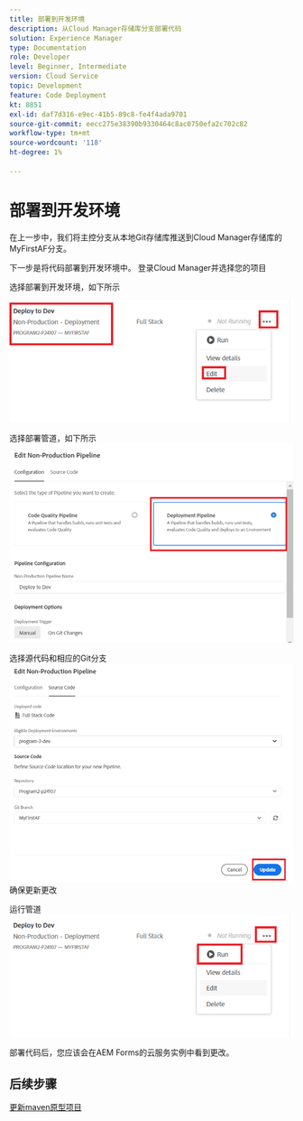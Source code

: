 ```yaml
---
title: 部署到开发环境
description: 从Cloud Manager存储库分支部署代码
solution: Experience Manager
type: Documentation
role: Developer
level: Beginner, Intermediate
version: Cloud Service
topic: Development
feature: Code Deployment
kt: 8851
exl-id: daf7d316-e9ec-41b5-89c8-fe4f4ada9701
source-git-commit: eecc275e38390b9330464c8ac0750efa2c702c82
workflow-type: tm+mt
source-wordcount: '118'
ht-degree: 1%

---
```


# 部署到开发环境

在上一步中，我们将主控分支从本地Git存储库推送到Cloud Manager存储库的MyFirstAF分支。

下一步是将代码部署到开发环境中。
登录Cloud Manager并选择您的项目

选择部署到开发环境，如下所示


![第一步](assets/deploy-first-step1.png)


选择部署管道，如下所示
![第一步](assets/deploy1.png)

选择源代码和相应的Git分支
![第一步](assets/deploy2.png)
确保更新更改

运行管道
![运行管道](assets/run-pipeline.png)

部署代码后，您应该会在AEM Forms的云服务实例中看到更改。

## 后续步骤

[更新maven原型项目](./updating-project-archetype.md)
